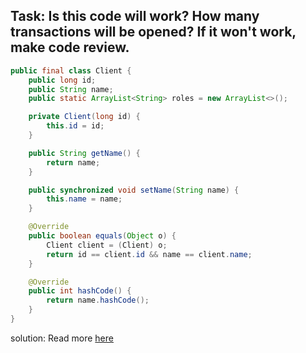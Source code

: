 ## Task: Is this code will work? How many transactions will be opened? If it won't work, make code review.

```java
public final class Client {
    public long id;
    public String name;
    public static ArrayList<String> roles = new ArrayList<>();

    private Client(long id) {
        this.id = id;
    }

    public String getName() {
        return name;
    }

    public synchronized void setName(String name) {
        this.name = name;
    }

    @Override
    public boolean equals(Object o) {
        Client client = (Client) o;
        return id == client.id && name == client.name;
    }

    @Override
    public int hashCode() {
        return name.hashCode();
    }
}
```
solution: Read more [here](./task_solution.md)